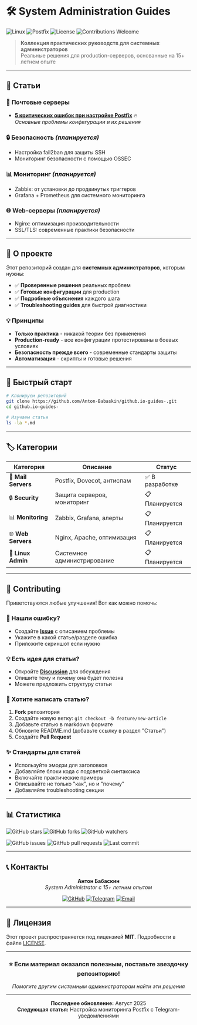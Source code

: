 # 🛠️ System Administration Guides

![Linux](https://img.shields.io/badge/Linux-FCC624?style=for-the-badge&logo=linux&logoColor=black)
![Postfix](https://img.shields.io/badge/Postfix-Mail%20Server-blue?style=for-the-badge&logo=mail.ru)
![License](https://img.shields.io/badge/License-MIT-green?style=for-the-badge)
![Contributions Welcome](https://img.shields.io/badge/Contributions-Welcome-brightgreen?style=for-the-badge)

> **Коллекция практических руководств для системных администраторов**  
> Реальные решения для production-серверов, основанные на 15+ летнем опыте

---

## 📖 Статьи

### 📧 **Почтовые серверы**
- [**5 критических ошибок при настройке Postfix**](./postfix-critical-mistakes.md) 🔥  
  *Основные проблемы конфигурации и их решения*

### 🔒 **Безопасность** *(планируется)*
- Настройка fail2ban для защиты SSH
- Мониторинг безопасности с помощью OSSEC

### 📊 **Мониторинг** *(планируется)*  
- Zabbix: от установки до продвинутых триггеров
- Grafana + Prometheus для системного мониторинга

### 🌐 **Web-серверы** *(планируется)*
- Nginx: оптимизация производительности
- SSL/TLS: современные практики безопасности

---

## 🎯 О проекте

Этот репозиторий создан для **системных администраторов**, которым нужны:

- ✅ **Проверенные решения** реальных проблем
- ✅ **Готовые конфигурации** для production
- ✅ **Подробные объяснения** каждого шага
- ✅ **Troubleshooting guides** для быстрой диагностики

### 💡 Принципы

- **Только практика** - никакой теории без применения
- **Production-ready** - все конфигурации протестированы в боевых условиях
- **Безопасность прежде всего** - современные стандарты защиты
- **Автоматизация** - скрипты и готовые решения

---

## 🚀 Быстрый старт

```bash
# Клонируем репозиторий
git clone https://github.com/Anton-Babaskin/github.io-guides-.git
cd github.io-guides-

# Изучаем статьи
ls -la *.md
```

---

## 🏷️ Категории

| Категория | Описание | Статус |
|-----------|----------|--------|
| 📧 **Mail Servers** | Postfix, Dovecot, антиспам | ✅ В разработке |
| 🔒 **Security** | Защита серверов, мониторинг | 📋 Планируется |
| 📊 **Monitoring** | Zabbix, Grafana, алерты | 📋 Планируется |
| 🌐 **Web Servers** | Nginx, Apache, оптимизация | 📋 Планируется |
| 🐧 **Linux Admin** | Системное администрирование | 📋 Планируется |

---

## 🤝 Contributing

Приветствуются любые улучшения! Вот как можно помочь:

### 🐛 Нашли ошибку?
- Создайте [**Issue**](../../issues/new) с описанием проблемы
- Укажите в какой статье/разделе ошибка
- Приложите скриншот если нужно

### 💡 Есть идея для статьи?
- Откройте [**Discussion**](../../discussions) для обсуждения
- Опишите тему и почему она будет полезна
- Можете предложить структуру статьи

### 📝 Хотите написать статью?
1. **Fork** репозитория  
2. Создайте новую ветку: `git checkout -b feature/new-article`
3. Добавьте статью в markdown формате
4. Обновите README.md (добавьте ссылку в раздел "Статьи")
5. Создайте **Pull Request**

### ✨ Стандарты для статей
- Используйте эмодзи для заголовков
- Добавляйте блоки кода с подсветкой синтаксиса  
- Включайте практические примеры
- Описывайте не только "как", но и "почему"
- Добавляйте troubleshooting секции

---

## 📊 Статистика

![GitHub stars](https://img.shields.io/github/stars/Anton-Babaskin/github.io-guides-?style=social)
![GitHub forks](https://img.shields.io/github/forks/Anton-Babaskin/github.io-guides-?style=social)
![GitHub watchers](https://img.shields.io/github/watchers/Anton-Babaskin/github.io-guides-?style=social)

![GitHub issues](https://img.shields.io/github/issues/Anton-Babaskin/github.io-guides-)
![GitHub pull requests](https://img.shields.io/github/issues-pr/Anton-Babaskin/github.io-guides-)
![Last commit](https://img.shields.io/github/last-commit/Anton-Babaskin/github.io-guides-)

---

## 📞 Контакты

<div align="center">

**Антон Бабаскин**  
*System Administrator с 15+ летним опытом*

[![GitHub](https://img.shields.io/badge/GitHub-100000?style=for-the-badge&logo=github&logoColor=white)](https://github.com/Anton-Babaskin)
[![Telegram](https://img.shields.io/badge/Telegram-2CA5E0?style=for-the-badge&logo=telegram&logoColor=white)](https://t.me/s3nior_anykey)
[![Email](https://img.shields.io/badge/Email-D14836?style=for-the-badge&logo=gmail&logoColor=white)](mailto:me@fy-consulting.com)

</div>

---

## 📜 Лицензия

Этот проект распространяется под лицензией **MIT**. 
Подробности в файле [LICENSE](LICENSE).

---

<div align="center">

### ⭐ Если материал оказался полезным, поставьте звездочку репозиторию!

*Помогите другим системным администраторам найти эти решения*

---

**Последнее обновление:** Август 2025  
**Следующая статья:** Настройка мониторинга Postfix с Telegram-уведомлениями

</div
